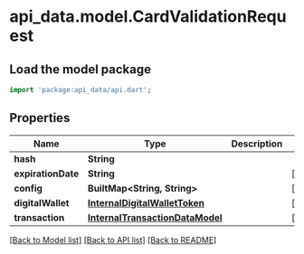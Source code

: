 # api_data.model.CardValidationRequest

## Load the model package
```dart
import 'package:api_data/api.dart';
```

## Properties
Name | Type | Description | Notes
------------ | ------------- | ------------- | -------------
**hash** | **String** |  | 
**expirationDate** | **String** |  | [optional] 
**config** | **BuiltMap&lt;String, String&gt;** |  | [optional] 
**digitalWallet** | [**InternalDigitalWalletToken**](InternalDigitalWalletToken.md) |  | [optional] 
**transaction** | [**InternalTransactionDataModel**](InternalTransactionDataModel.md) |  | [optional] 

[[Back to Model list]](../README.md#documentation-for-models) [[Back to API list]](../README.md#documentation-for-api-endpoints) [[Back to README]](../README.md)


